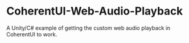 # CoherentUI-Web-Audio-Playback
A Unity/C# example of getting the custom web audio playback in CoherentUI to work.
